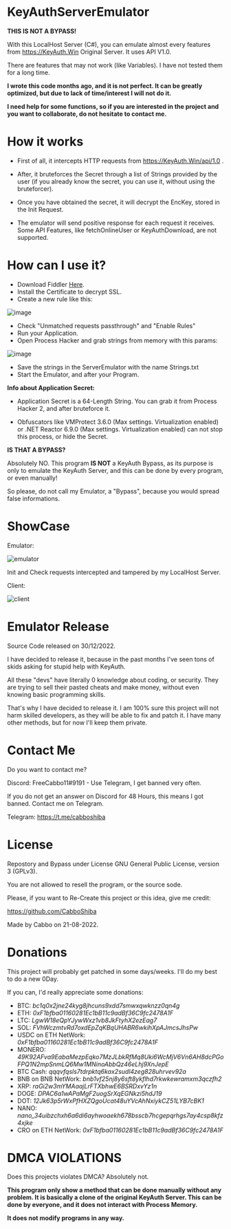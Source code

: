 # KeyAuthServerEmulator

**THIS IS NOT A BYPASS!**

With this LocalHost Server (C#), you can emulate almost every features from https://KeyAuth.Win Original Server. It uses API V1.0.

There are features that may not work (like Variables). I have not tested them for a long time.

**I wrote this code months ago, and it is not perfect. It can be greatly optimized, but due to lack of time/interest I will not do it.**

**I need help for some functions, so if you are interested in the project and you want to collaborate, do not hesitate to contact me.**

# How it works

- First of all, it intercepts HTTP requests from https://KeyAuth.Win/api/1.0 .

- After, it bruteforces the Secret through a list of Strings provided by the user (if you already know the secret, you can use it, without using the bruteforcer).

- Once you have obtained the secret, it will decrypt the EncKey, stored in the Init Request.

- The emulator will send positive response for each request it receives. Some API Features, like fetchOnlineUser or KeyAuthDownload, are not supported.

# How can I use it?

- Download Fiddler [Here](https://www.telerik.com/download/fiddler/).
- Install the Certificate to decrypt SSL.
- Create a new rule like this: 

![image](https://user-images.githubusercontent.com/92642446/210103619-184aee63-0e0f-49ac-b866-917f7de17704.png)

- Check "Unmatched requests passthrough" and "Enable Rules"
- Run your Application.
- Open Process Hacker and grab strings from memory with this params:

![image](https://user-images.githubusercontent.com/92642446/210103715-9f031a40-b9fa-4ac2-aebe-0c7da08dded7.png)

- Save the strings in the ServerEmulator with the name Strings.txt
- Start the Emulator, and after your Program.

**Info about Application Secret:**

- Application Secret is a 64-Length String. You can grab it from Process Hacker 2, and after bruteforce it. 

- Obfuscators like VMProtect 3.6.0 (Max settings. Virtualization enabled) or .NET Reactor 6.9.0 (Max settings. Virtualization enabled) can not stop this process, or hide the Secret.

**IS THAT A BYPASS?**

Absolutely NO. This program **IS NOT** a KeyAuth Bypass, as its purpose is only to emulate the KeyAuth Server, and this can be done by every program, or even manually!

So please, do not call my Emulator, a "Bypass", because you would spread false informations.

# ShowCase

Emulator:

![emulator](https://user-images.githubusercontent.com/92642446/210102458-27a0d288-02a8-4275-8d64-2c987c2a5175.png)

Init and Check requests intercepted and tampered by my LocalHost Server.

Client:

![client](https://user-images.githubusercontent.com/92642446/210105038-43e141db-1649-47ac-9c0e-6c16d54c190a.jpg)

# Emulator Release

Source Code released on 30/12/2022.

I have decided to release it, because in the past months I've seen tons of skids asking for stupid help with KeyAuth. 

All these "devs" have literally 0 knowledge about coding, or security. They are trying to sell their pasted cheats and make money, without even knowing basic programming skills.

That's why I have decided to release it. I am 100% sure this project will not harm skilled developers, as they will be able to fix and patch it. I have many other methods, but for now I'll keep them private.

# Contact Me

Do you want to contact me? 

Discord: FreeCabbo11#9191 - Use Telegram, I get banned very often.

If you do not get an answer on Discord for 48 Hours, this means I got banned. Contact me on Telegram.

Telegram: https://t.me/cabboshiba

# License 

Repostory and Bypass under License GNU General Public License, version 3 (GPLv3).

You are not allowed to resell the program, or the source sode.

Please, if you want to Re-Create this project or this idea, give me credit:
 
https://github.com/CabboShiba

Made by Cabbo on 21-08-2022.

# Donations

This project will probably get patched in some days/weeks. I'll do my best to do a new 0Day.

If you can, I'd really appreciate some donations:

- BTC: *bc1q0x2jne24kyg8jhcuns9xdd7smwxqwknzz0qn4g*
- ETH: *0xF1bfba01160281Ec1bB11c9adBf36C9fc2478A1F*
- LTC: *LgwW18eQpYJywWxz1vb8JkFtyhX2ezEag7*
- SOL: *FVhWczmtvRd7oxdEpZqKBqUHABR6wkihXpAJmcsJhsPw*
- USDC on ETH NetWork: *0xF1bfba01160281Ec1bB11c9adBf36C9fc2478A1F*
- MONERO: *49K92AFva9EabaMezpEqko7MzJLbkRfMq8Uki6WcMjV6Vn6AH8dcPGoFPQ1N2mpSnmLQ6Mw1MNinoAbbQz46eLhj9XnJepE*
- BTC Cash: *qqqvfqsls7tdrpktq6kax2sudl4zeg828uhrvev92a*
- BNB on BNB NetWork: *bnb1vf25nj8y6sft8ykflhd7rkwkewramxm3qczfh2*
- XRP: *raGi2w3mYMAaajLrFTXbhwE6BSRDxvYz1n*
- DOGE: *DPAC6a1wAPaMgF2uogSrXqEGNkzi5hdJ19*
- DOT: *12Jk63p5rWxPfHXZQgoUcat48uYVcAhNxiykCZ51LYB7cBK1*
- NANO: *nano_34uibzchxh6a6di6ayhwoaekh678bsscb7hcgepqrhgs7ay4csp8kfz4xjke*
- CRO on ETH NetWork: *0xF1bfba01160281Ec1bB11c9adBf36C9fc2478A1F*

# DMCA VIOLATIONS

Does this projects violates DMCA? Absolutely not.

**This program only show a method that can be done manually without any problem. It is basically a clone of the original KeyAuth Server. This can be done by everyone, and it does not interact with Process Memory.**

**It does not modify programs in any way.**
